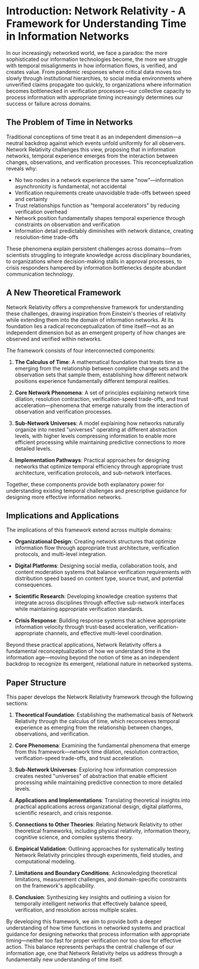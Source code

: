 
# Introduction: Network Relativity - A Framework for Understanding Time in Information Networks

In our increasingly networked world, we face a paradox: the more sophisticated our information technologies become, the more we struggle with temporal misalignments in how information flows, is verified, and creates value. From pandemic responses where critical data moves too slowly through institutional hierarchies, to social media environments where unverified claims propagate too quickly, to organizations where information becomes bottlenecked in verification processes—our collective capacity to process information with appropriate timing increasingly determines our success or failure across domains.

## The Problem of Time in Networks

Traditional conceptions of time treat it as an independent dimension—a neutral backdrop against which events unfold uniformly for all observers. Network Relativity challenges this view, proposing that in information networks, temporal experience emerges from the interaction between changes, observations, and verification processes. This reconceptualization reveals why:

- No two nodes in a network experience the same "now"—information asynchronicity is fundamental, not accidental
- Verification requirements create unavoidable trade-offs between speed and certainty
- Trust relationships function as "temporal accelerators" by reducing verification overhead
- Network position fundamentally shapes temporal experience through constraints on observation and verification
- Information detail predictably diminishes with network distance, creating resolution-time trade-offs

These phenomena explain persistent challenges across domains—from scientists struggling to integrate knowledge across disciplinary boundaries, to organizations where decision-making stalls in approval processes, to crisis responders hampered by information bottlenecks despite abundant communication technology.

## A New Theoretical Framework

Network Relativity offers a comprehensive framework for understanding these challenges, drawing inspiration from Einstein's theories of relativity while extending them into the domain of information networks. At its foundation lies a radical reconceptualization of time itself—not as an independent dimension but as an emergent property of how changes are observed and verified within networks.

The framework consists of four interconnected components:

1. **The Calculus of Time**: A mathematical foundation that treats time as emerging from the relationship between complete change sets and the observation sets that sample them, establishing how different network positions experience fundamentally different temporal realities.
    
2. **Core Network Phenomena**: A set of principles explaining network time dilation, resolution contraction, verification-speed trade-offs, and trust acceleration—phenomena that emerge naturally from the interaction of observation and verification processes.
    
3. **Sub-Network Universes**: A model explaining how networks naturally organize into nested "universes" operating at different abstraction levels, with higher levels compressing information to enable more efficient processing while maintaining predictive connections to more detailed levels.
    
4. **Implementation Pathways**: Practical approaches for designing networks that optimize temporal efficiency through appropriate trust architecture, verification protocols, and sub-network interfaces.
    

Together, these components provide both explanatory power for understanding existing temporal challenges and prescriptive guidance for designing more effective information networks.

## Implications and Applications

The implications of this framework extend across multiple domains:

- **Organizational Design**: Creating network structures that optimize information flow through appropriate trust architecture, verification protocols, and multi-level integration.
    
- **Digital Platforms**: Designing social media, collaboration tools, and content moderation systems that balance verification requirements with distribution speed based on content type, source trust, and potential consequences.
    
- **Scientific Research**: Developing knowledge creation systems that integrate across disciplines through effective sub-network interfaces while maintaining appropriate verification standards.
    
- **Crisis Response**: Building response systems that achieve appropriate information velocity through trust-based acceleration, verification-appropriate channels, and effective multi-level coordination.
    

Beyond these practical applications, Network Relativity offers a fundamental reconceptualization of how we understand time in the information age—moving beyond the notion of time as an independent backdrop to recognize its emergent, relational nature in networked systems.

## Paper Structure

This paper develops the Network Relativity framework through the following sections:

1. **Theoretical Foundation**: Establishing the mathematical basis of Network Relativity through the calculus of time, which reconceives temporal experience as emerging from the relationship between changes, observations, and verification.
    
2. **Core Phenomena**: Examining the fundamental phenomena that emerge from this framework—network time dilation, resolution contraction, verification-speed trade-offs, and trust acceleration.
    
3. **Sub-Network Universes**: Exploring how information compression creates nested "universes" of abstraction that enable efficient processing while maintaining predictive connection to more detailed levels.
    
4. **Applications and Implementations**: Translating theoretical insights into practical applications across organizational design, digital platforms, scientific research, and crisis response.
    
5. **Connections to Other Theories**: Relating Network Relativity to other theoretical frameworks, including physical relativity, information theory, cognitive science, and complex systems theory.
    
6. **Empirical Validation**: Outlining approaches for systematically testing Network Relativity principles through experiments, field studies, and computational modeling.
    
7. **Limitations and Boundary Conditions**: Acknowledging theoretical limitations, measurement challenges, and domain-specific constraints on the framework's applicability.
    
8. **Conclusion**: Synthesizing key insights and outlining a vision for temporally intelligent networks that effectively balance speed, verification, and resolution across multiple scales.
    

By developing this framework, we aim to provide both a deeper understanding of how time functions in networked systems and practical guidance for designing networks that process information with appropriate timing—neither too fast for proper verification nor too slow for effective action. This balance represents perhaps the central challenge of our information age, one that Network Relativity helps us address through a fundamentally new understanding of time itself.